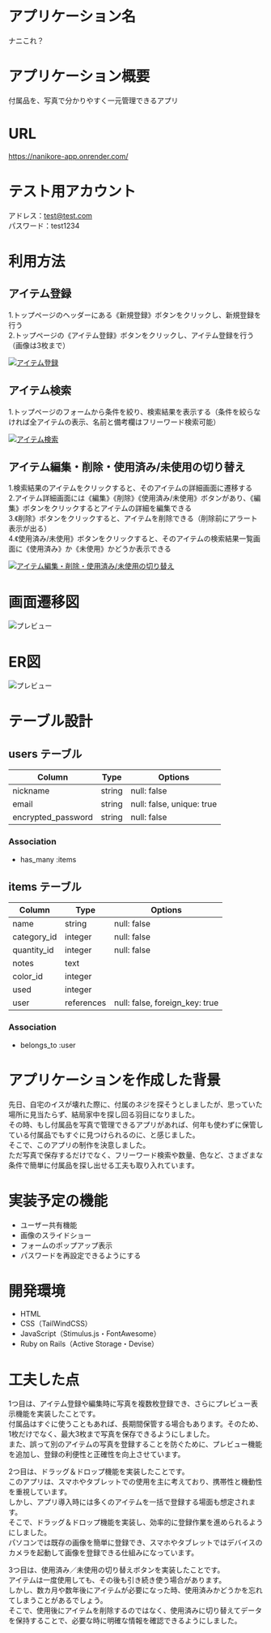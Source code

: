 # アプリケーション名
ナニこれ？

# アプリケーション概要
付属品を、写真で分かりやすく一元管理できるアプリ

# URL

https://nanikore-app.onrender.com/

# テスト用アカウント

アドレス：test@test.com  
パスワード：test1234

# 利用方法
## アイテム登録
1.トップページのヘッダーにある《新規登録》ボタンをクリックし、新規登録を行う  
2.トップページの《アイテム登録》ボタンをクリックし、アイテム登録を行う（画像は3枚まで）

[![アイテム登録](https://github.com/urakawakazuo0301/NaniKore/blob/main/public/images/thumbnail.png)](https://drive.google.com/file/d/1r8XVpcXJibg0BWYTo--skHOtWeXXQ1tj/view?usp=drive_link)

## アイテム検索
1.トップページのフォームから条件を絞り、検索結果を表示する（条件を絞らなければ全アイテムの表示、名前と備考欄はフリーワード検索可能）

[![アイテム検索](https://github.com/urakawakazuo0301/NaniKore/blob/main/public/images/thumbnail.png)](https://drive.google.com/file/d/1vskOWh_JzmYHsHbm-GVWJUAMyBGBvU93/view?usp=sharing)

## アイテム編集・削除・使用済み/未使用の切り替え
1.検索結果のアイテムをクリックすると、そのアイテムの詳細画面に遷移する  
2.アイテム詳細画面には《編集》《削除》《使用済み/未使用》ボタンがあり、《編集》ボタンをクリックするとアイテムの詳細を編集できる  
3.《削除》ボタンをクリックすると、アイテムを削除できる（削除前にアラート表示が出る）  
4.《使用済み/未使用》ボタンをクリックすると、そのアイテムの検索結果一覧画面に《使用済み》か《未使用》かどうか表示できる

[![アイテム編集・削除・使用済み/未使用の切り替え](https://drive.google.com/file/d/1KHgJliht1HgJqnzwzXt8kmmEL3MvzD0V/view?usp=sharing)](https://drive.google.com/file/d/1KHgJliht1HgJqnzwzXt8kmmEL3MvzD0V/view?usp=sharing)

# 画面遷移図
![プレビュー](./NaniKore1.drawio.svg)

# ER図
![プレビュー](./NaniKore2.drawio.svg)

# テーブル設計

## users テーブル

| Column             | Type   | Options     |
| ------------------ | ------ | ----------- |
| nickname           | string | null: false |
| email              | string | null: false, unique: true |
| encrypted_password | string | null: false |

### Association

 - has_many :items


## items テーブル

| Column            | Type       | Options     |
| ----------        | ---------- | ----------- |
| name              | string     | null: false |
| category_id       | integer    | null: false |
| quantity_id       | integer    | null: false |
| notes             | text       |             |
| color_id          | integer    |             |
| used              | integer    |             |
| user              | references | null: false, foreign_key: true |

### Association

 - belongs_to :user

# アプリケーションを作成した背景

先日、自宅のイスが壊れた際に、付属のネジを探そうとしましたが、思っていた場所に見当たらず、結局家中を探し回る羽目になりました。  
その時、もし付属品を写真で管理できるアプリがあれば、何年も使わずに保管している付属品でもすぐに見つけられるのに、と感じました。  
そこで、このアプリの制作を決意しました。  
ただ写真で保存するだけでなく、フリーワード検索や数量、色など、さまざまな条件で簡単に付属品を探し出せる工夫も取り入れています。

# 実装予定の機能
- ユーザー共有機能
- 画像のスライドショー
- フォームのポップアップ表示
- パスワードを再設定できるようにする

# 開発環境
- HTML
- CSS（TailWindCSS）
- JavaScript（Stimulus.js・FontAwesome）
- Ruby on Rails（Active Storage・Devise）

# 工夫した点
1つ目は、アイテム登録や編集時に写真を複数枚登録でき、さらにプレビュー表示機能を実装したことです。  
付属品はすぐに使うこともあれば、長期間保管する場合もあります。そのため、1枚だけでなく、最大3枚まで写真を保存できるようにしました。  
また、誤って別のアイテムの写真を登録することを防ぐために、プレビュー機能を追加し、登録の利便性と正確性を向上させています。 

2つ目は、ドラッグ＆ドロップ機能を実装したことです。  
このアプリは、スマホやタブレットでの使用を主に考えており、携帯性と機動性を重視しています。  
しかし、アプリ導入時には多くのアイテムを一括で登録する場面も想定されます。  
そこで、ドラッグ＆ドロップ機能を実装し、効率的に登録作業を進められるようにしました。  
パソコンでは既存の画像を簡単に登録でき、スマホやタブレットではデバイスのカメラを起動して画像を登録できる仕組みになっています。

3つ目は、使用済み／未使用の切り替えボタンを実装したことです。  
アイテムは一度使用しても、その後も引き続き使う場合があります。  
しかし、数カ月や数年後にアイテムが必要になった時、使用済みかどうかを忘れてしまうことがあるでしょう。  
そこで、使用後にアイテムを削除するのではなく、使用済みに切り替えてデータを保持することで、必要な時に明確な情報を確認できるようにしました。